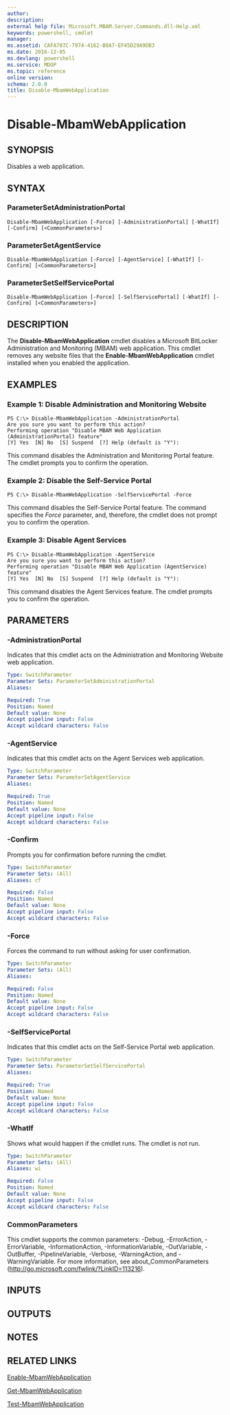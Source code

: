 ```yaml
---
author: 
description: 
external help file: Microsoft.MBAM.Server.Commands.dll-Help.xml
keywords: powershell, cmdlet
manager: 
ms.assetid: CAFA787C-7974-4162-B8A7-EF45D29A9DB3
ms.date: 2016-12-05
ms.devlang: powershell
ms.service: MDOP
ms.topic: reference
online version: 
schema: 2.0.0
title: Disable-MbamWebApplication
---
```


# Disable-MbamWebApplication

## SYNOPSIS
Disables a web application.

## SYNTAX

### ParameterSetAdministrationPortal
```
Disable-MbamWebApplication [-Force] [-AdministrationPortal] [-WhatIf] [-Confirm] [<CommonParameters>]
```

### ParameterSetAgentService
```
Disable-MbamWebApplication [-Force] [-AgentService] [-WhatIf] [-Confirm] [<CommonParameters>]
```

### ParameterSetSelfServicePortal
```
Disable-MbamWebApplication [-Force] [-SelfServicePortal] [-WhatIf] [-Confirm] [<CommonParameters>]
```

## DESCRIPTION
The **Disable-MbamWebApplication** cmdlet disables a Microsoft BitLocker Administration and Monitoring (MBAM) web application.
This cmdlet removes any website files that the **Enable-MbamWebApplication** cmdlet installed when you enabled the application.

## EXAMPLES

### Example 1: Disable Administration and Monitoring Website
```
PS C:\> Disable-MbamWebApplication -AdministrationPortal
Are you sure you want to perform this action?
Performing operation "Disable MBAM Web Application (AdministrationPortal) feature"
[Y] Yes  [N] No  [S] Suspend  [?] Help (default is "Y"):
```

This command disables the Administration and Monitoring Portal feature.
The cmdlet prompts you to confirm the operation.

### Example 2: Disable the Self-Service Portal
```
PS C:\> Disable-MbamWebApplication -SelfServicePortal -Force
```

This command disables the Self-Service Portal feature.
The command specifies the *Force* parameter, and, therefore, the cmdlet does not prompt you to confirm the operation.

### Example 3: Disable Agent Services
```
PS C:\> Disable-MbamWebApplication -AgentService
Are you sure you want to perform this action?
Performing operation "Disable MBAM Web Application (AgentService) feature"
[Y] Yes  [N] No  [S] Suspend  [?] Help (default is "Y"):
```

This command disables the Agent Services feature.
The cmdlet prompts you to confirm the operation.

## PARAMETERS

### -AdministrationPortal
Indicates that this cmdlet acts on the Administration and Monitoring Website web application.

```yaml
Type: SwitchParameter
Parameter Sets: ParameterSetAdministrationPortal
Aliases: 

Required: True
Position: Named
Default value: None
Accept pipeline input: False
Accept wildcard characters: False
```

### -AgentService
Indicates that this cmdlet acts on the Agent Services web application.

```yaml
Type: SwitchParameter
Parameter Sets: ParameterSetAgentService
Aliases: 

Required: True
Position: Named
Default value: None
Accept pipeline input: False
Accept wildcard characters: False
```

### -Confirm
Prompts you for confirmation before running the cmdlet.

```yaml
Type: SwitchParameter
Parameter Sets: (All)
Aliases: cf

Required: False
Position: Named
Default value: None
Accept pipeline input: False
Accept wildcard characters: False
```

### -Force
Forces the command to run without asking for user confirmation.

```yaml
Type: SwitchParameter
Parameter Sets: (All)
Aliases: 

Required: False
Position: Named
Default value: None
Accept pipeline input: False
Accept wildcard characters: False
```

### -SelfServicePortal
Indicates that this cmdlet acts on the Self-Service Portal web application.

```yaml
Type: SwitchParameter
Parameter Sets: ParameterSetSelfServicePortal
Aliases: 

Required: True
Position: Named
Default value: None
Accept pipeline input: False
Accept wildcard characters: False
```

### -WhatIf
Shows what would happen if the cmdlet runs. The cmdlet is not run.

```yaml
Type: SwitchParameter
Parameter Sets: (All)
Aliases: wi

Required: False
Position: Named
Default value: None
Accept pipeline input: False
Accept wildcard characters: False
```

### CommonParameters
This cmdlet supports the common parameters: -Debug, -ErrorAction, -ErrorVariable, -InformationAction, -InformationVariable, -OutVariable, -OutBuffer, -PipelineVariable, -Verbose, -WarningAction, and -WarningVariable. For more information, see about_CommonParameters (http://go.microsoft.com/fwlink/?LinkID=113216).

## INPUTS

## OUTPUTS

## NOTES

## RELATED LINKS

[Enable-MbamWebApplication](enable-mbamwebapplication.md)

[Get-MbamWebApplication](get-mbamwebapplication.md)

[Test-MbamWebApplication](test-mbamwebapplication.md)


